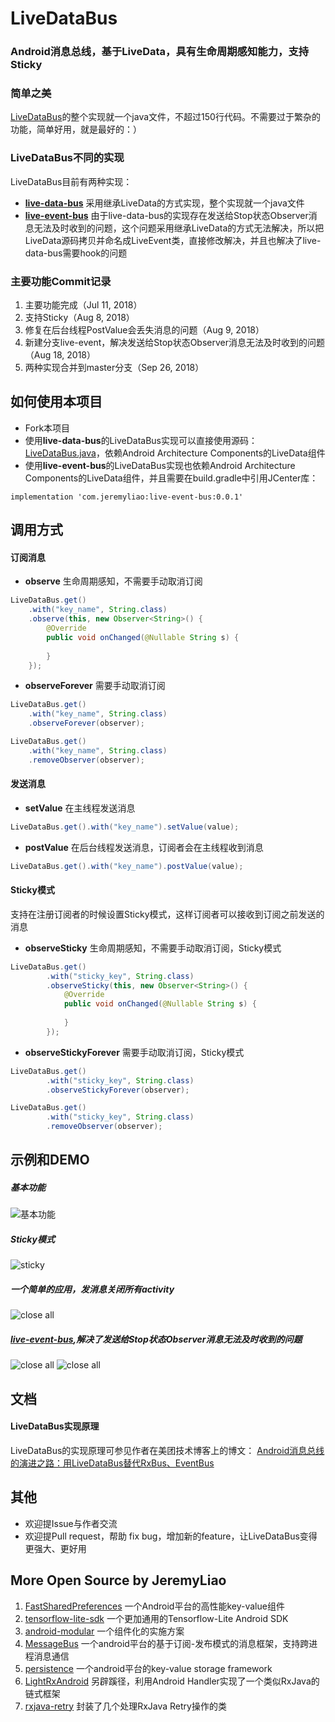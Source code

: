 # LiveDataBus

### Android消息总线，基于LiveData，具有生命周期感知能力，支持Sticky

### 简单之美
[LiveDataBus](https://github.com/JeremyLiao/LiveDataBus/blob/master/live-data-bus/livedatabus/src/main/java/com/jeremyliao/livedatabus/LiveDataBus.java)的整个实现就一个java文件，不超过150行代码。不需要过于繁杂的功能，简单好用，就是最好的：）

### LiveDataBus不同的实现
LiveDataBus目前有两种实现：
- [**live-data-bus**](https://github.com/JeremyLiao/LiveDataBus/tree/master/live-data-bus)
采用继承LiveData的方式实现，整个实现就一个java文件
- [**live-event-bus**](https://github.com/JeremyLiao/LiveDataBus/tree/master/live-event-bus) 由于live-data-bus的实现存在发送给Stop状态Observer消息无法及时收到的问题，这个问题采用继承LiveData的方式无法解决，所以把LiveData源码拷贝并命名成LiveEvent类，直接修改解决，并且也解决了live-data-bus需要hook的问题

### 主要功能Commit记录
1. 主要功能完成（Jul 11, 2018）
2. 支持Sticky（Aug 8, 2018）
3. 修复在后台线程PostValue会丢失消息的问题（Aug 9, 2018）
4. 新建分支live-event，解决发送给Stop状态Observer消息无法及时收到的问题（Aug 18, 2018）
5. 两种实现合并到master分支（Sep 26, 2018）

## 如何使用本项目

- Fork本项目
- 使用**live-data-bus**的LiveDataBus实现可以直接使用源码：[LiveDataBus.java](https://github.com/JeremyLiao/LiveDataBus/blob/master/live-data-bus/livedatabus/src/main/java/com/jeremyliao/livedatabus/LiveDataBus.java)，依赖Android Architecture Components的LiveData组件
- 使用**live-event-bus**的LiveDataBus实现也依赖Android Architecture Components的LiveData组件，并且需要在build.gradle中引用JCenter库：

```
implementation 'com.jeremyliao:live-event-bus:0.0.1'
```

## 调用方式

#### 订阅消息
- **observe**
生命周期感知，不需要手动取消订阅

```java
LiveDataBus.get()
	.with("key_name", String.class)
	.observe(this, new Observer<String>() {
	    @Override
	    public void onChanged(@Nullable String s) {
	       
	    }
	});
```
- **observeForever**
需要手动取消订阅

```java
LiveDataBus.get()
	.with("key_name", String.class)
	.observeForever(observer);
```

```java
LiveDataBus.get()
	.with("key_name", String.class)
	.removeObserver(observer);
```

#### 发送消息
- **setValue**
在主线程发送消息
```java
LiveDataBus.get().with("key_name").setValue(value);
```
- **postValue**
在后台线程发送消息，订阅者会在主线程收到消息
```java
LiveDataBus.get().with("key_name").postValue(value);
```
#### Sticky模式
支持在注册订阅者的时候设置Sticky模式，这样订阅者可以接收到订阅之前发送的消息

- **observeSticky**
生命周期感知，不需要手动取消订阅，Sticky模式

```java
LiveDataBus.get()
        .with("sticky_key", String.class)
        .observeSticky(this, new Observer<String>() {
            @Override
            public void onChanged(@Nullable String s) {
             
            }
        });
```
- **observeStickyForever**
需要手动取消订阅，Sticky模式

```java
LiveDataBus.get()
        .with("sticky_key", String.class)
        .observeStickyForever(observer);
```

```java
LiveDataBus.get()
        .with("sticky_key", String.class)
        .removeObserver(observer);
```

## 示例和DEMO

##### 基本功能
![基本功能](https://github.com/JeremyLiao/LiveDataBus/blob/master/images/img1.gif)

##### Sticky模式
![sticky](https://github.com/JeremyLiao/LiveDataBus/blob/master/images/img2.gif)

##### 一个简单的应用，发消息关闭所有activity
![close all](https://github.com/JeremyLiao/LiveDataBus/blob/master/images/img3.gif)

##### [**live-event-bus**](https://github.com/JeremyLiao/LiveDataBus/tree/master/live-event-bus),解决了发送给Stop状态Observer消息无法及时收到的问题
![close all](https://github.com/JeremyLiao/LiveDataBus/blob/master/images/img4.gif)
![close all](https://github.com/JeremyLiao/LiveDataBus/blob/master/images/img5.gif)


## 文档
#### LiveDataBus实现原理
LiveDataBus的实现原理可参见作者在美团技术博客上的博文：
[Android消息总线的演进之路：用LiveDataBus替代RxBus、EventBus](https://tech.meituan.com/Android_LiveDataBus.html)

## 其他
- 欢迎提Issue与作者交流
- 欢迎提Pull request，帮助 fix bug，增加新的feature，让LiveDataBus变得更强大、更好用

## More Open Source by JeremyLiao

1. [FastSharedPreferences](https://github.com/JeremyLiao/FastSharedPreferences) 一个Android平台的高性能key-value组件
2. [tensorflow-lite-sdk](https://github.com/JeremyLiao/tensorflow-lite-sdk) 一个更加通用的Tensorflow-Lite Android SDK
3. [android-modular](https://github.com/JeremyLiao/android-modular) 一个组件化的实施方案
4. [MessageBus](https://github.com/JeremyLiao/MessageBus) 一个android平台的基于订阅-发布模式的消息框架，支持跨进程消息通信
5. [persistence](https://github.com/JeremyLiao/persistence) 一个android平台的key-value storage framework
6. [LightRxAndroid](https://github.com/JeremyLiao/LightRxAndroid) 另辟蹊径，利用Android Handler实现了一个类似RxJava的链式框架
7. [rxjava-retry](https://github.com/JeremyLiao/rxjava-retry) 封装了几个处理RxJava Retry操作的类
